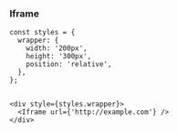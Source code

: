 ### Iframe

    const styles = {
      wrapper: {
        width: '200px',
        height: '300px',
        position: 'relative',
      },
    };


    <div style={styles.wrapper}>
      <Iframe url={'http://example.com'} />
    </div>

